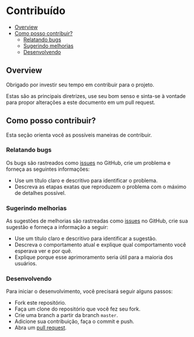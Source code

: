 # Contribuído

* [Overview](#overview)
* [Como posso contribuir?](#contributing)
    - [Relatando bugs](#reporting-bugs)
    - [Sugerindo melhorias](#suggesting-improvements)
    - [Desenvolvendo](#developing)

<div id='overview'></div> 

## Overview

Obrigado por investir seu tempo em contribuir para o projeto.

Estas são as principais diretrizes, use seu bom senso e sinta-se à vontade para propor alterações a este documento em
um pull request.

<div id='contributing'></div> 

## Como posso contribuir?

Esta seção orienta você as possíveis maneiras de contribuir.

<div id='reporting-bugs'></div> 

### Relatando bugs

Os bugs são rastreados como [issues](https://github.com/backend-br/opensource-br/issues) no GitHub, crie um problema e
forneça as seguintes informações:

- Use um título claro e descritivo para identificar o problema.
- Descreva as etapas exatas que reproduzem o problema com o máximo de detalhes possível.

<div id='suggesting-improvements'></div> 

### Sugerindo melhorias

As sugestões de melhorias são rastreadas como [issues](https://github.com/backend-br/opensource-br/issues) no
GitHub, crie sua sugestão e forneça a informação a seguir:

- Use um título claro e descritivo para identificar a sugestão.
- Descreva o comportamento atual e explique qual comportamento você esperava ver e por quê.
- Explique porque esse aprimoramento seria útil para a maioria dos usuários.

<div id='developing'></div> 

### Desenvolvendo

Para iniciar o desenvolvimento, você precisará seguir alguns passos:

- Fork este repositório.
- Faça um clone do repositório que você fez seu fork.
- Crie uma branch a partir da branch `master`.
- Adicione sua contribuição, faça o commit e push.
- Abra um [pull request](https://github.com/backend-br/opensource-br/pulls).
